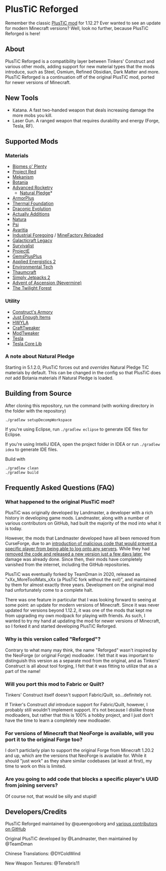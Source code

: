# PlusTiC Reforged

Remember the classic [PlusTiC mod](https://www.curseforge.com/minecraft/mc-mods/plusticminusbad) for 1.12.2?  Ever wanted to see an update for modern Minecraft versions?  Well, look no further, because PlusTiC Reforged is here!

## About

PlusTiC Reforged is a compatibility layer between Tinkers' Construct and various other mods, adding support for new material types that the mods introduce, such as Steel, Osmium, Refined Obsidian, Dark Matter and more.  PlusTiC Reforged is a continuation off of the original PlusTiC mod, ported for newer versions of Minecraft.

## New Tools

- Katana. A fast two-handed weapon that deals increasing damage the more mobs you kill.
- Laser Gun. A ranged weapon that requires durability and energy (Forge, Tesla, RF).

## Supported Mods

### Materials

- [Biomes o' Plenty](https://www.curseforge.com/minecraft/mc-mods/biomes-o-plenty)
- [Project Red](https://www.curseforge.com/minecraft/mc-mods/project-red-core)
- [Mekanism](https://www.curseforge.com/minecraft/mc-mods/mekanism)
- [Botania](https://www.curseforge.com/minecraft/mc-mods/botania)
- [Advanced Rocketry](https://www.curseforge.com/minecraft/mc-mods/advanced-rocketry)
  - [Natural Pledge](https://www.curseforge.com/minecraft/mc-mods/natural-pledge)*
- [ArmorPlus](https://www.curseforge.com/minecraft/mc-mods/armorplus)
- [Thermal Foundation](https://www.curseforge.com/minecraft/mc-mods/thermal-foundation)
- [Draconic Evolution](https://www.curseforge.com/minecraft/mc-mods/draconic-evolution)
- [Actually Additions](https://www.curseforge.com/minecraft/mc-mods/actually-additions)
- [Natura](https://www.curseforge.com/minecraft/mc-mods/natura)
- [Psi](https://www.curseforge.com/minecraft/mc-mods/psi)
- [Avaritia](https://www.curseforge.com/minecraft/mc-mods/avaritia-1-10)
- [Industrial Foregoing](https://www.curseforge.com/minecraft/mc-mods/industrial-foregoing) / [MineFactory Reloaded](https://www.curseforge.com/minecraft/mc-mods/minefactory-reloaded)
- [Galacticraft Legacy](https://www.curseforge.com/minecraft/mc-mods/galacticraft-legacy)
- [Survivalist](https://www.curseforge.com/minecraft/mc-mods/survivalist)
- [ProjectE](https://www.curseforge.com/minecraft/mc-mods/projecte)
- [GemsPlusPlus](https://www.curseforge.com/minecraft/mc-mods/gemsplusplus)
- [Applied Energistics 2](https://www.curseforge.com/minecraft/mc-mods/applied-energistics-2)
- [Environmental Tech](https://www.curseforge.com/minecraft/mc-mods/environmental-tech)
- [Thaumcraft](https://www.curseforge.com/minecraft/mc-mods/thaumcraft)
- [Simply Jetpacks 2](https://www.curseforge.com/minecraft/mc-mods/simply-jetpacks-2)
- [Advent of Ascension (Nevermine)](https://www.curseforge.com/minecraft/mc-mods/advent-of-ascension-nevermine)
- [The Twilight Forest](https://www.curseforge.com/minecraft/mc-mods/the-twilight-forest)

### Utility

- [Construct's Armory](https://www.curseforge.com/minecraft/mc-mods/constructs-armory)
- [Just Enough Items](https://www.curseforge.com/minecraft/mc-mods/jei)
- [HWYLA](https://www.curseforge.com/minecraft/mc-mods/hwyla)
- [CraftTweaker](https://www.curseforge.com/minecraft/mc-mods/crafttweaker)
- [ModTweaker](https://www.curseforge.com/minecraft/mc-mods/modtweaker)
- [Tesla](https://www.curseforge.com/minecraft/mc-mods/tesla)
- [Tesla Core Lib](https://www.curseforge.com/minecraft/mc-mods/tesla-core-lib)

### A note about Natural Pledge

Starting in 5.1.2.0, PlusTiC forces out and *overrides* Natural Pledge TiC materials by default. This can be changed in the config so that PlusTiC does *not* add Botania materials if Natural Pledge is loaded.

## Building from Source

After cloning this repository, run the command (with working directory in the folder with the repository)
```
./gradlew setupDecompWorkspace
```

If you're using Eclipse, run `./gradlew eclipse` to generate IDE files for Eclipse.

If you're using IntelliJ IDEA, open the project folder in IDEA or run `./gradlew idea` to generate IDE files.

Build with
```
./gradlew clean
./gradlew build
```

## Frequently Asked Questions (FAQ)

### What happened to the original PlusTiC mod?

PlusTiC was originally developed by Landmaster, a developer with a rich history in developing game mods.  Landmaster, along with a number of various contributors on GitHub, had built the majority of the mod into what it is today.

However, the mods that Landmaster developed have all been removed from CurseForge, due to an [introduction of malicious code that would prevent a specific player from being able to log onto any servers](https://github.com/TeamDman/PlusTiC/commit/9147573c6d514ff88825a8cc1ab8438f9c80a14c).  While they had [removed the code and released a new version just a few days later](https://github.com/TeamDman/PlusTiC/commit/d0b4d17ce542a186a1660c7fac6083aa3eea37aa#diff-a516bfe6aaa4dd4f38abbd0de3bdd0dbL197-L204), the damage was already done.  Since then, their mods have completely vanished from the internet, including the GitHub repositories.

PlusTiC was eventually forked by TeamDman in 2020, released as "xXx_MoreToolMats_xXx (a PlusTiC fork without the evil)", and maintained by them for almost exactly three years.  Development on the original mod had unfortunately come to a complete halt.

There was one feature in particular that I was looking forward to seeing at some point: an update for modern versions of Minecraft. Since it was never updated for versions beyond 1.12.2, it was one of the mods that kept me from upgrading my own modpack for playing with friends.  As such, I wanted to try my hand at updating the mod for newer versions of Minecraft, so I forked it and started developing PlusTiC Reforged.

### Why is this version called "Reforged"?

Contrary to what many may think, the name "Reforged" wasn't inspired by the NeoForge (or original Forge) modloader.  I felt that it was important to distinguish this version as a separate mod from the original, and as Tinkers' Construct is all about tool forging, I felt that it was fitting to utilize that as a part of the name!

### Will you port this mod to Fabric or Quilt?

Tinkers' Construct itself doesn't support Fabric/Quilt, so...definitely not.

If Tinker's Construct _did_ introduce support for Fabric/Quilt, however, I probably still wouldn't implement support.  It's not because I dislike those modloaders, but rather that this is 100% a hobby project, and I just don't have the time to learn a completely new modloader.

### For versions of Minecraft that NeoForge is available, will you port it to the original Forge too?

I don't particlarly plan to support the original Forge from Minecraft 1.20.2 and up, which are the versions that NeoForge is available for.  While it should "just work" as they share similar codebases (at least at first), my time to work on this is limited.

### Are you going to add code that blocks a specific player's UUID from joining servers?

Of course not, that would be silly and stupid!

## Developers/Credits
PlusTiC Reforged maintained by @queengooborg and [various contributors on GitHub](https://github.com/queengooborg/PlusTiC-Reforged/graphs/contributors)

Original PlusTiC developed by @Landmaster, then maintained by @TeamDman

Chinese Translations: @DYColdWind

New Weapon Textures: @Tenebris11
